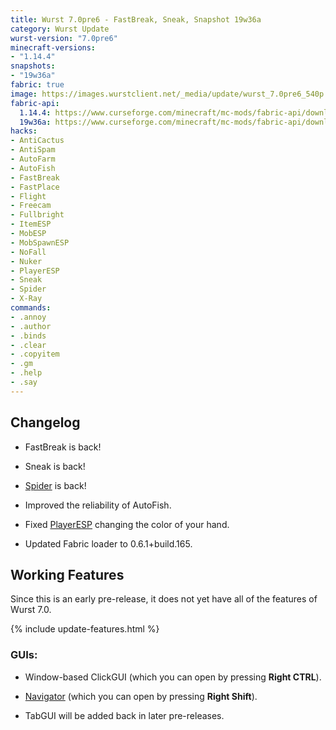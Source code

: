 ```yaml
---
title: Wurst 7.0pre6 - FastBreak, Sneak, Snapshot 19w36a
category: Wurst Update
wurst-version: "7.0pre6"
minecraft-versions:
- "1.14.4"
snapshots:
- "19w36a"
fabric: true
image: https://images.wurstclient.net/_media/update/wurst_7.0pre6_540p.webp
fabric-api:
  1.14.4: https://www.curseforge.com/minecraft/mc-mods/fabric-api/download/2773269
  19w36a: https://www.curseforge.com/minecraft/mc-mods/fabric-api/download/2778857
hacks:
- AntiCactus
- AntiSpam
- AutoFarm
- AutoFish
- FastBreak
- FastPlace
- Flight
- Freecam
- Fullbright
- ItemESP
- MobESP
- MobSpawnESP
- NoFall
- Nuker
- PlayerESP
- Sneak
- Spider
- X-Ray
commands:
- .annoy
- .author
- .binds
- .clear
- .copyitem
- .gm
- .help
- .say
---
```

## Changelog

- FastBreak is back!

- Sneak is back!

- [Spider](https://wurst.wiki/spider) is back!

- Improved the reliability of AutoFish.

- Fixed [PlayerESP](https://wurst.wiki/playeresp) changing the color of your hand.

- Updated Fabric loader to 0.6.1+build.165.

## Working Features

Since this is an early pre-release, it does not yet have all of the features of Wurst 7.0.

{% include update-features.html %}

### GUIs:

- Window-based ClickGUI (which you can open by pressing **Right CTRL**).

- [Navigator](https://wurst.wiki/navigator) (which you can open by pressing **Right Shift**).

- TabGUI will be added back in later pre-releases.
